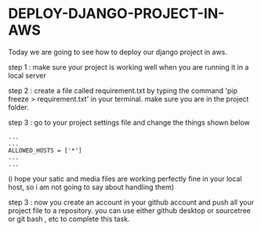 # DEPLOY-DJANGO-PROJECT-IN-AWS

Today we are going to see how to deploy our django project in aws.

<html>
<body>
<div>
 
  <p>
    step 1 : make sure your project is working well when you are running it in a local server
  </p>
  <p>
    step 2 : create a file called requirement.txt by typing the command 'pip freeze > requirement.txt' in your terminal. make sure you are in the project folder.
  </p>
   <p>
    step 3 : go to your project settings file and change the things shown below
    


```
...
...
ALLOWED_HOSTS = ['*']
...
...
```
  </p>
 <p>
 (i hope your satic and media files are working perfectly fine  in your local host, so i am not going to say about handling them)
  <p>
   
   <p>
    step 3 : now you create an account in your github account and push all your project file to a repository. you can use either github desktop or sourcetree or git bash , etc to complete this task.
 </P>
</div>
</body>
</html>
